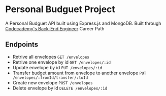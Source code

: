 # Personal Budguet Project
A Personal Budguet API built using Express.js and MongoDB. Built through [Codecademy's Back-End Engineer](https://www.codecademy.com/career-journey/back-end-engineer) Career Path

## Endpoints
- Retrive all envelopes `GET /envelopes`
- Retrive one envelope by id `GET /envelopes/:id`
- Update envelope by id `PUT /envelopes/:id`
- Transfer budget amount from envelope to another envelope `PUT /envelopes/:fromId/transfer/:toId`
- Create new envelope `POST /envelopes`
- Delete envelope by id `DELETE /envelopes/:id`